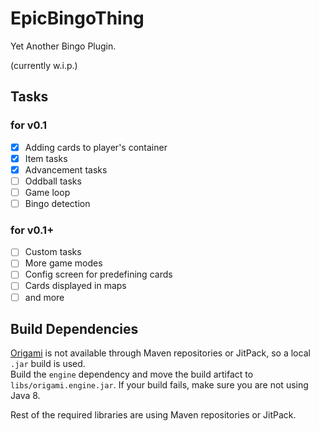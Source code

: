 # EpicBingoThing

Yet Another Bingo Plugin.

(currently w.i.p.)

## Tasks 
### for v0.1
- [x] Adding cards to player's container
- [x] Item tasks
- [x] Advancement tasks
- [ ] Oddball tasks
- [ ] Game loop
- [ ] Bingo detection

### for v0.1+
- [ ] Custom tasks
- [ ] More game modes
- [ ] Config screen for predefining cards
- [ ] Cards displayed in maps
- [ ] and more

## Build Dependencies
[Origami](https://github.com/AsoDesu/Origami) is not available through Maven repositories or JitPack, so a local `.jar` build is used.  
Build the `engine` dependency and move the build artifact to `libs/origami.engine.jar`. If your build fails, make sure you are not using Java 8.

Rest of the required libraries are using Maven repositories or JitPack.